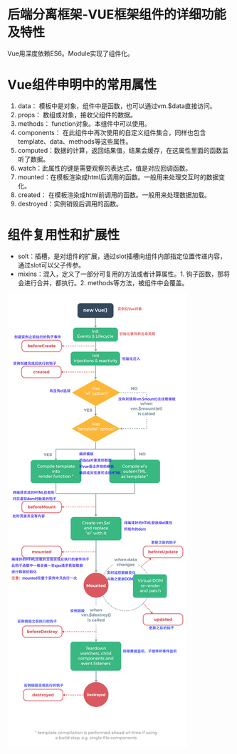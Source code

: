 # 后端分离框架-VUE框架组件的详细功能及特性
Vue用深度依赖ES6。Module实现了组件化。

# Vue组件申明中的常用属性
1. data： 模板中是对象，组件中是函数，也可以通过vm.$data直接访问。
2. props： 数组或对象，接收父组件的数据。
3. methods：	function对象。本组件中可以使用。
4. components： 在此组件中再次使用的自定义组件集合，同样也包含template、data、methods等这些属性。
5. computed：数据的计算，返回结果值，结果会缓存，在这属性里面的函数监听了数据。
6. watch：此属性的键是需要观察的表达式，值是对应回调函数。
7. mounted：在模板渲染成html后调用的函数。一般用来处理交互时的数据变化。
8. created：	在模板渲染成html前调用的函数。一般用来处理数据加载。
9. destroyed：实例销毁后调用的函数。

# 组件复用性和扩展性
- solt：插槽，是对组件的扩展，通过slot插槽向组件内部指定位置传递内容，通过slot可以父子传参。
- mixins：混入，定义了一部分可复用的方法或者计算属性。1. 钩子函数，那将会进行合并，都执行。2. methods等方法，被组件中会覆盖。


![vue_lifecycle](./img/vue_lifecycle.jpg)